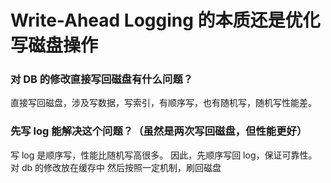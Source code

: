 # Write-Ahead Logging 的本质还是优化写磁盘操作

### 对 DB 的修改直接写回磁盘有什么问题？
直接写回磁盘，涉及写数据，写索引，有顺序写，也有随机写，随机写性能差。

### 先写 log 能解决这个问题？（虽然是两次写回磁盘，但性能更好）
写 log 是顺序写，性能比随机写高很多。
因此，先顺序写回 log，保证可靠性。
对 db 的修改放在缓存中
然后按照一定机制，刷回磁盘

